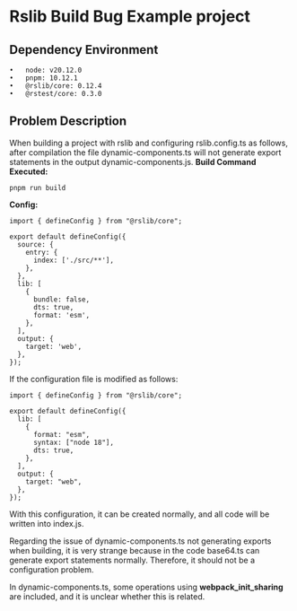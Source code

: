 # Rslib Build Bug Example project

## Dependency Environment
	•	node: v20.12.0
	•	pnpm: 10.12.1
	•	@rslib/core: 0.12.4
	•	@rstest/core: 0.3.0

## Problem Description
When building a project with rslib and configuring rslib.config.ts as follows, after compilation the file dynamic-components.ts will not generate export statements in the output dynamic-components.js.
**Build Command Executed:**
```
pnpm run build
```
**Config:**
```
import { defineConfig } from "@rslib/core";

export default defineConfig({
  source: {
    entry: {
      index: ['./src/**'],
    },
  },
  lib: [
    {
      bundle: false,
      dts: true,
      format: 'esm',
    },
  ],
  output: {
    target: 'web',
  },
});
```
If the configuration file is modified as follows:
```
import { defineConfig } from "@rslib/core";

export default defineConfig({
  lib: [
    {
      format: "esm",
      syntax: ["node 18"],
      dts: true,
    },
  ],
  output: {
    target: "web",
  },
});
```
With this configuration, it can be created normally, and all code will be written into index.js.

Regarding the issue of dynamic-components.ts not generating exports when building, it is very strange because in the code base64.ts can generate export statements normally. Therefore, it should not be a configuration problem.

In dynamic-components.ts, some operations using __webpack_init_sharing__ are included, and it is unclear whether this is related.
